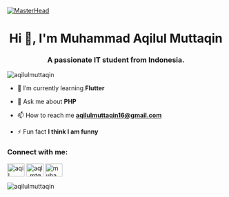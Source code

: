 [![MasterHead](https://user-images.githubusercontent.com/74038190/213910845-af37a709-8995-40d6-be59-724526e3c3d7.gif)](https://aqilulmuttaqin.io)
<h1 align="center">Hi 👋, I'm Muhammad Aqilul Muttaqin</h1>
<h3 align="center">A passionate IT student from Indonesia.</h3>

<p align="left"> <img src="https://komarev.com/ghpvc/?username=aqilulmuttaqin&label=Profile%20views&color=0e75b6&style=flat" alt="aqilulmuttaqin" /> </p>

- 🌱 I’m currently learning **Flutter**

- 💬 Ask me about **PHP**

- 📫 How to reach me **aqilulmuttaqin16@gmail.com**

- ⚡ Fun fact **I think I am funny**


<h3 align="left">Connect with me:</h3>
<p align="left">
<a href="https://fb.com/aqil" target="blank"><img align="center" src="https://raw.githubusercontent.com/rahuldkjain/github-profile-readme-generator/master/src/images/icons/Social/facebook.svg" alt="aqil" height="30" width="40" /></a>
<a href="https://instagram.com/aql_mtqn" target="blank"><img align="center" src="https://raw.githubusercontent.com/rahuldkjain/github-profile-readme-generator/master/src/images/icons/Social/instagram.svg" alt="aql_mtqn" height="30" width="40" /></a>
<a href="https://www.youtube.com/c/muhammad aqilul muttaqin" target="blank"><img align="center" src="https://raw.githubusercontent.com/rahuldkjain/github-profile-readme-generator/master/src/images/icons/Social/youtube.svg" alt="muhammad aqilul muttaqin" height="30" width="40" /></a>
</p>

<p><img align="left" src="https://github-readme-stats.vercel.app/api/top-langs?username=aqilulmuttaqin&show_icons=true&locale=en&layout=compact" alt="aqilulmuttaqin" /></p>
